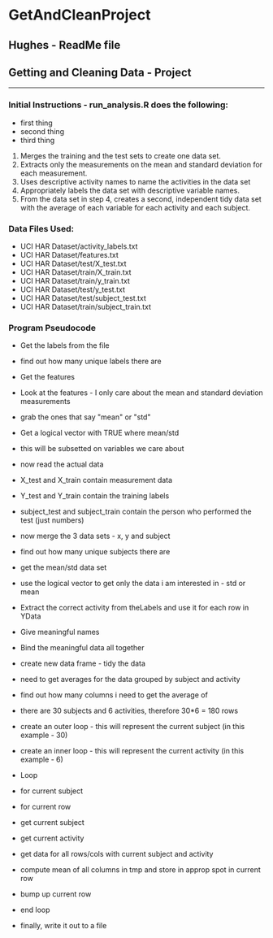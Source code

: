 # GetAndCleanProject

## Hughes - ReadMe file 
##  Getting and Cleaning Data - Project
-----------

### Initial Instructions - run_analysis.R  does the following:

* first thing
* second thing
* third thing

1. Merges the training and the test sets to create one data set.
2. Extracts only the measurements on the mean and standard deviation for each measurement. 
3. Uses descriptive activity names to name the activities in the data set
4. Appropriately labels the data set with descriptive variable names. 
5. From the data set in step 4, creates a second, independent tidy data set with the average of each variable for each activity and each subject.

### Data Files Used:
* UCI HAR Dataset/activity_labels.txt
* UCI HAR Dataset/features.txt
* UCI HAR Dataset/test/X_test.txt
* UCI HAR Dataset/train/X_train.txt
* UCI HAR Dataset/train/y_train.txt
* UCI HAR Dataset/test/y_test.txt
* UCI HAR Dataset/test/subject_test.txt
* UCI HAR Dataset/train/subject_train.txt

### Program Pseudocode

* Get the labels from the file
* find out how many unique labels there are

* Get the features
* Look at the features - I only care about the mean and standard deviation measurements
* grab the ones that say "mean" or "std"
* Get a logical vector with TRUE where mean/std 
* this will be subsetted on variables we care about

* now read the actual data
* X_test and X_train contain measurement data
* Y_test and Y_train contain the training labels
* subject_test and subject_train contain the person who performed the test (just numbers)


* now merge the 3 data sets - x, y and subject
* find out how many unique subjects there are

* get the mean/std data set
* use the logical vector to get only the data i am interested in - std or mean

* Extract the correct activity from theLabels and use it for each row in YData
* Give meaningful names

* Bind the meaningful data  all together

* create new data frame - tidy the data

* need to get averages for the data grouped by subject and activity
* find out how many columns i need to get the average of

* there are 30 subjects and 6 activities, therefore 30*6 = 180 rows
* create an outer loop - this will represent the current subject (in this example - 30)
* create an inner loop - this will represent the current activity (in this example - 6)

* Loop
* for current subject
* for current row
* get current subject
* get current activity
* get data for all rows/cols with current subject and activity
* compute mean of all columns in tmp and store in approp spot in current row
* bump up current row
* end loop

* finally, write it out to a file





